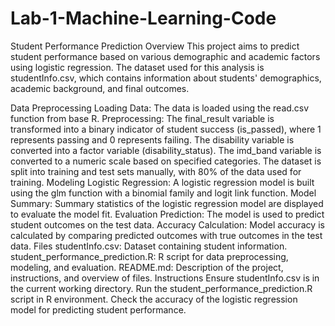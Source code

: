 # Lab-1-Machine-Learning-Code
Student Performance Prediction
Overview
This project aims to predict student performance based on various demographic and academic factors using logistic regression. The dataset used for this analysis is studentInfo.csv, which contains information about students' demographics, academic background, and final outcomes.

Data Preprocessing
Loading Data: The data is loaded using the read.csv function from base R.
Preprocessing:
The final_result variable is transformed into a binary indicator of student success (is_passed), where 1 represents passing and 0 represents failing.
The disability variable is converted into a factor variable (disability_status).
The imd_band variable is converted to a numeric scale based on specified categories.
The dataset is split into training and test sets manually, with 80% of the data used for training.
Modeling
Logistic Regression: A logistic regression model is built using the glm function with a binomial family and logit link function.
Model Summary: Summary statistics of the logistic regression model are displayed to evaluate the model fit.
Evaluation
Prediction: The model is used to predict student outcomes on the test data.
Accuracy Calculation: Model accuracy is calculated by comparing predicted outcomes with true outcomes in the test data.
Files
studentInfo.csv: Dataset containing student information.
student_performance_prediction.R: R script for data preprocessing, modeling, and evaluation.
README.md: Description of the project, instructions, and overview of files.
Instructions
Ensure studentInfo.csv is in the current working directory.
Run the student_performance_prediction.R script in R environment.
Check the accuracy of the logistic regression model for predicting student performance.
